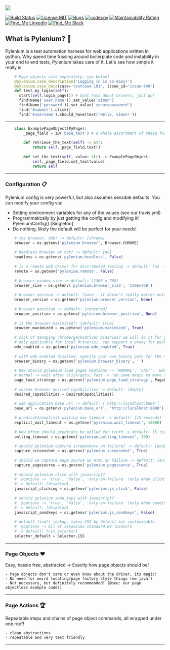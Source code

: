 <kbd>
  <img src="https://github.com/symonk/pylenium/blob/master/.github/.images/pylenium.png">
</kbd>
  <p></p>

[![Build Status](https://api.travis-ci.org/symonk/pylenium.svg?branch=master)](https://travis-ci.org/symonk/pylenium)
[![License MIT](https://img.shields.io/badge/License-MIT-brightgreen.svg)](https://github.com/symonk/pylenium/blob/master/LICENSE)
[![Bugs](https://sonarcloud.io/api/project_badges/measure?project=symonk_pylenium&metric=bugs)](https://sonarcloud.io/dashboard?id=symonk_pylenium)
[![codecov](https://codecov.io/gh/symonk/pylenium/branch/master/graph/badge.svg)](https://codecov.io/gh/symonk/pylenium)
[![Maintainability Rating](https://sonarcloud.io/api/project_badges/measure?project=symonk_pylenium&metric=sqale_rating)](https://sonarcloud.io/dashboard?id=symonk_pylenium)
[![Find_Me LinkedIn](https://img.shields.io/badge/Find_Me-LinkedIn-brightgreen.svg)](https://www.linkedin.com/in/simonk09/)
[![Find_Me Slack](https://img.shields.io/badge/Find_Me-Slack-brightgreen.svg)](https://testersio.slack.com)

## What is Pylenium? :flags: 
Pylenium is a test automation harness for web applications written in python. Why spend time fussing around boilerplate code and instability in your end to end tests, Pylenium takes care of it. Let's see how simple it really is:


```python
    # Page objects sold seperately, see below!
    @pylenium.case_description('Logging in is so easy!') 
    @pylenium.case_data(case='testcase-101', issue_id='issue-949')
    def test_my_login(self):
      start(self.login_page()) # dont fuss about drivers, just go!
      find(Name('user.name')).set_value('simon')
      find(Name('password')).set_value('securepassword')
      find('#submit').click() 
      find('#username').should_have(text('Hello, Simon!'))      
```
---

```python
    class ExamplePageObject(PyPage):
        _page_field = ID('base_text') # a whole assortment of these for all lookups!
    
        def retrieve_the_text(self) -> str:
            return self._page_field.text()
    
        def set_the_text(self, value: str) -> ExamplePageObject:
            self._page_field.set_text(value)
            return self
```

---

### Configuration :clipboard:
Pylenium config is very powerful, but also assumes sensible defaults.  You can modify your config via:

 - Setting environment variables for any of the values (see our travis.yml)
 - Programmatically by just getting the config and modifying it! PyleniumConfig() [Singleton]
 - Do nothing, likely the default will be perfect for your needs!

```python
    # the browser, duh! -> default: [chrome]
    browser = os.getenv('pylenium.browser', Browser.CHROME)  
    
    # headless browser or not? -> default: [no]
    headless = os.getenv('pylenium.headless', False)
    
    # is a remote web driver for distributed testing -> default: [no -- requires a grid]
    remote = os.getenv('pylenium.remote', False) 
    
    # browser window size -> default: [1366 x 768]
    browser_size = os.getenv('pylenium.browser_size', '1366x768')
    
    # browser version -> default: [none - it doesn't really matter outside grid/ie]
    browser_version = os.getenv('pylenium.browser_version', None)
    
    # browser position -> default: [centered]
    browser_position = os.getenv('pylenium.browser_position', None)
    
    # is the browser maximized?: [default: true]
    browser_maximized = os.getenv('pylenium.maximized', True)
    
    # sick of managing chrome/geckodriver binaries? we will do it for you :) environment-agnostic automation!
    # only applicable for local driver(s), can support a proxy for pesky networks -> default: [enabled]
    wdm_enabled = os.getenv('pylenium.wdm_enabled', True)
    
    # with wdm_enabled disabled, specify your own binary path for the driver -> default: [empty] 
    browser_binary = os.getenv('pylenium.browser_binary', '')
    
    # how should pylenium load pages @options -> 'NORMAL', 'FAST', 'EAGER' -> default: [normal]
    # normal -> wait after click/gets, fast -> 'do some magic to move on faster', eager -> 'move on very fast!'
    page_load_strategy = os.getenv('pylenium.page_load_strategy', PageLoadStrategy.NORMAL)  
    
    # custom browser desired capabilities -> default: [Empty]
    desired_capabilities = DesiredCapabilities()
    
    # web application base url -> default: ['http://localhost:8080']
    base_url = os.getenv('pylenium.base_url', 'http://localhost:8080')
    
    # predicate/explicit waiting max timeout -> default: [15 seconds]
    explicit_wait_timeout = os.getenv('pylenium.wait_timeout', 15000)
    
    # how often should predicate be polled for truth -> default: [5 times per second]
    polling_timeout = os.getenv('pylenium.polling_timeout', 200) 
    
    # should pylenium capture screenshots on failure? -> default: [enabled]
    capture_screenshot = os.getenv('pylenium.screenshot', True)
    
    # should we capture page source as HTML on failure -> default: [enabled]
    capture_pagesource = os.getenv('pylenium.pagesource', True) 
    
    # should pylenium click with javascript?
    #  @options -> 'true', 'false', 'only-on-failure' (only when clicking is failing normally)
    # -> default: [disabled]
    javascript_clicking = os.getenv('pylenium.js_click', False)  
    
    # should pylenium send_keys with javascript?
    #  @options -> 'true', 'false', 'only-on-failure' (only when sending keys is failing normally)
    # -> default: [disabled]
    javascript_sendkeys = os.getenv('pylenium.js_sendkeys', False) 
    
    # default find() lookup, takes CSS by default but customisable
    #  @options -> All of seleniums standard BY locators
    # -> default: [css_selector]
    selector_default = Selector.CSS  
```
---

### Page Objects :hearts:
Easy, hassle free, abstracted -> Exactly how page objects should be!

    - Page objects don't care or even know about the driver, its magic!
    - No need for weird locating/page factory style things (ew java!)
    - Not necessary, but definitely recommended! (@see: our page objectless example code!)
    
---

### Page Actions :trophy:
Repeatable steps and chains of page object commands, all wrapped under one roof!

    - clean abstractions
    - repeatable and very test friendly
    
---
